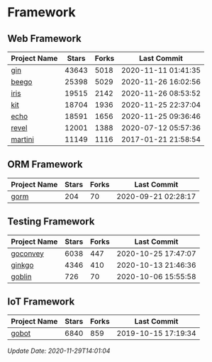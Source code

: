 # Framework

## Web Framework
| Project Name | Stars | Forks | Last Commit |
| ------------ | ----- | ----- | ----------- |
| [gin](https://github.com/gin-gonic/gin) | 43643 | 5018 | 2020-11-11 01:41:35 |
| [beego](https://github.com/astaxie/beego) | 25398 | 5029 | 2020-11-26 16:02:56 |
| [iris](https://github.com/kataras/iris) | 19515 | 2142 | 2020-11-26 08:53:52 |
| [kit](https://github.com/go-kit/kit) | 18704 | 1936 | 2020-11-25 22:37:04 |
| [echo](https://github.com/labstack/echo) | 18591 | 1656 | 2020-11-25 09:36:46 |
| [revel](https://github.com/revel/revel) | 12001 | 1388 | 2020-07-12 05:57:36 |
| [martini](https://github.com/go-martini/martini) | 11149 | 1116 | 2017-01-21 21:58:54 |

## ORM Framework
| Project Name | Stars | Forks | Last Commit |
| ------------ | ----- | ----- | ----------- |
| [gorm](https://github.com/jinzhu/gorm) | 204 | 70 | 2020-09-21 02:28:17 |

## Testing Framework
| Project Name | Stars | Forks | Last Commit |
| ------------ | ----- | ----- | ----------- |
| [goconvey](https://github.com/smartystreets/goconvey) | 6038 | 447 | 2020-10-25 17:47:07 |
| [ginkgo](https://github.com/onsi/ginkgo) | 4346 | 410 | 2020-10-13 21:46:36 |
| [goblin](https://github.com/franela/goblin) | 726 | 70 | 2020-10-06 15:55:58 |

## IoT Framework
| Project Name | Stars | Forks | Last Commit |
| ------------ | ----- | ----- | ----------- |
| [gobot](https://github.com/hybridgroup/gobot) | 6840 | 859 | 2019-10-15 17:19:34 |

*Update Date: 2020-11-29T14:01:04*